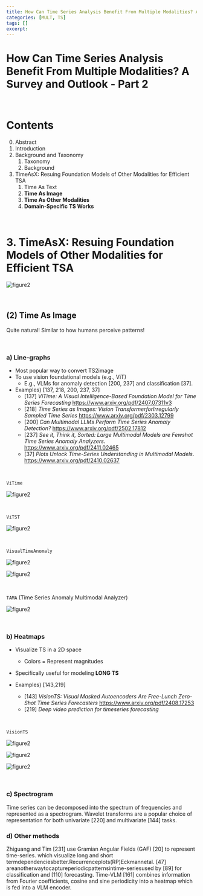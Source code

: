 ```yaml
---
title: How Can Time Series Analysis Benefit From Multiple Modalities? A Survey and Outlook - Part 2
categories: [MULT, TS]
tags: []
excerpt: 
---
```


<script src="https://cdn.mathjax.org/mathjax/latest/MathJax.js?config=TeX-AMS-MML_HTMLorMML" type="text/javascript"></script>
# How Can Time Series Analysis Benefit From Multiple Modalities? A Survey and Outlook - Part 2

<br>

# Contents

0. Abstract
1. Introduction
2. Background and Taxonomy
   1. Taxonomy
   2. Background
3. TimeAsX: Resuing Foundation Models of Other Modalities for Efficient TSA
   1. Time As Text
   2. **Time As Image**
   3. **Time As Other Modalities**
   4. **Domain-Specific TS Works**

<br>

# 3. TimeAsX: Resuing Foundation Models of Other Modalities for Efficient TSA

![figure2](/assets/img/ts/img754.png)

<br>

## (2) Time As Image

Quite natural! Similar to how humans perceive patterns!

<br>

### a) Line-graphs

- Most popular way to convert TS2image
- To use vision foundational models (e.g., ViT)
  - E.g., VLMs for anomaly detection [200, 237] and classification [37]. 
- Examples) [137, 218, 200, 237, 37]
  - [137] *ViTime: A Visual Intelligence-Based Foundation Model for Time Series Forecasting* https://www.arxiv.org/pdf/2407.07311v3
  - [218] *Time Series as Images: Vision TransformerforIrregularly Sampled Time Series* https://www.arxiv.org/pdf/2303.12799
  - [200] *Can Multimodal LLMs Perform Time Series Anomaly Detection?* https://www.arxiv.org/pdf/2502.17812
  - [237] *See it, Think it, Sorted: Large Multimodal Models are Fewshot Time Series Anomaly Analyzers*. https://www.arxiv.org/pdf/2411.02465
  - [37] *Plots Unlock Time-Series Understanding in Multimodal Models*. https://www.arxiv.org/pdf/2410.02637

<br>

`ViTime`

![figure2](/assets/img/ts/img770.png)

<br>

`ViTST`

![figure2](/assets/img/ts/img771.png)

<br>

`VisualTimeAnomaly`

![figure2](/assets/img/ts/img772.png)

![figure2](/assets/img/ts/img773.png)

<br>

`TAMA` (Time Series Anomaly Multimodal Analyzer)

![figure2](/assets/img/ts/img774.png)

<br>

### b) Heatmaps

- Visualize TS in a 2D space 
  - Colors = Represent magnitudes

- Specifically useful for modeling **LONG TS**
- Examples) [143,219]
  - [143] *VisionTS: Visual Masked Autoencoders Are Free-Lunch Zero-Shot Time Series Forecasters* https://www.arxiv.org/pdf/2408.17253
  - [219] *Deep video prediction for timeseries forecasting*

<br>

`VisionTS`

![figure2](/assets/img/ts/img775.png)

![figure2](/assets/img/ts/img776.png)

![figure2](/assets/img/ts/img777.png)

<br>

### c) Spectrogram

Time series can be decomposed into the spectrum of frequencies and represented as a spectrogram. Wavelet transforms are a popular choice of representation for both univariate [220] and multivariate [144] tasks. 

### d) Other methods

Zhiguang and Tim [231] use Gramian Angular Fields (GAF) [20] to represent time-series. which visualize long and short termdependenciesbetter.Recurrenceplots(RP)Eckmannetal. [47] areanotherwaytocaptureperiodicpatternsintime-seriesused by [89] for classification and [110] forecasting. Time-VLM [161] combines information from Fourier coefficients, cosine and sine periodicity into a heatmap which is fed into a VLM encoder.
